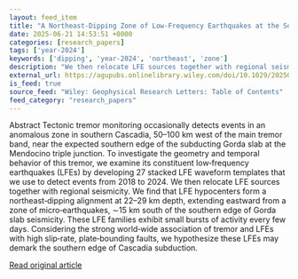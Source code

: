 ```yaml
---
layout: feed_item
title: "A Northeast‐Dipping Zone of Low‐Frequency Earthquakes at the Southern Edge of Cascadia Subduction"
date: 2025-06-21 14:53:51 +0000
categories: [research_papers]
tags: ['year-2024']
keywords: ['dipping', 'year-2024', 'northeast', 'zone']
description: "We then relocate LFE sources together with regional seismicity"
external_url: https://agupubs.onlinelibrary.wiley.com/doi/10.1029/2025GL116116?af=R
is_feed: true
source_feed: "Wiley: Geophysical Research Letters: Table of Contents"
feed_category: "research_papers"
---
```


Abstract Tectonic tremor monitoring occasionally detects events in an anomalous zone in southern Cascadia, 50–100 km west of the main tremor band, near the expected southern edge of the subducting Gorda slab at the Mendocino triple junction. To investigate the geometry and temporal behavior of this tremor, we examine its constituent low‐frequency earthquakes (LFEs) by developing 27 stacked LFE waveform templates that we use to detect events from 2018 to 2024. We then relocate LFE sources together with regional seismicity. We find that LFE hypocenters form a northeast‐dipping alignment at 22–29 km depth, extending eastward from a zone of micro‐earthquakes, ∼15 km south of the southern edge of Gorda slab seismicity. These LFE families exhibit small bursts of activity every few days. Considering the strong world‐wide association of tremor and LFEs with high slip‐rate, plate‐bounding faults, we hypothesize these LFEs may demark the southern edge of Cascadia subduction.

[Read original article](https://agupubs.onlinelibrary.wiley.com/doi/10.1029/2025GL116116?af=R)
